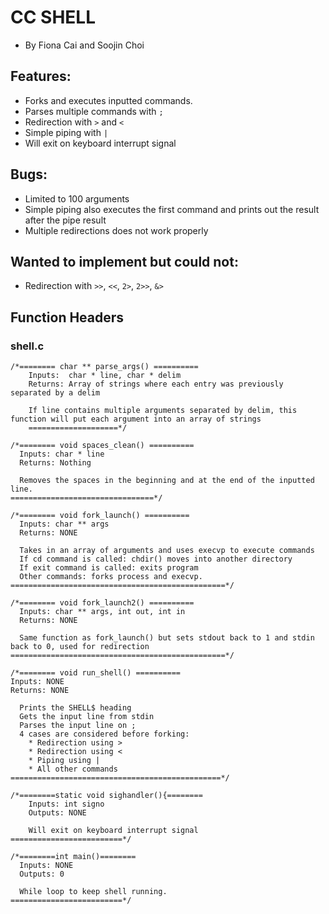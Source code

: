 # CC SHELL
* By Fiona Cai and Soojin Choi

## Features:  
* Forks and executes inputted commands.  
* Parses multiple commands with `;`
* Redirection with `>` and `<`
* Simple piping with `|`
* Will exit on keyboard interrupt signal

## Bugs:  
* Limited to 100 arguments
* Simple piping also executes the first command and prints out the result after the pipe result
* Multiple redirections does not work properly

## Wanted to implement but could not:
* Redirection with `>>`, `<<`, `2>`, `2>>`, `&>`

## Function Headers
### shell.c
```
/*======== char ** parse_args() ==========
	Inputs:  char * line, char * delim
	Returns: Array of strings where each entry was previously separated by a delim

	If line contains multiple arguments separated by delim, this function will put each argument into an array of strings
	====================*/

/*======== void spaces_clean() ==========  
  Inputs: char * line
  Returns: Nothing  

  Removes the spaces in the beginning and at the end of the inputted line.  
================================*/  

/*======== void fork_launch() ==========  
  Inputs: char ** args
  Returns: NONE  

  Takes in an array of arguments and uses execvp to execute commands
  If cd command is called: chdir() moves into another directory  
  If exit command is called: exits program
  Other commands: forks process and execvp.  
================================================*/  

/*======== void fork_launch2() ==========  
  Inputs: char ** args, int out, int in
  Returns: NONE  

  Same function as fork_launch() but sets stdout back to 1 and stdin back to 0, used for redirection   
================================================*/

/*======== void run_shell() ==========  
Inputs: NONE  
Returns: NONE  

  Prints the SHELL$ heading
  Gets the input line from stdin
  Parses the input line on ;
  4 cases are considered before forking:
    * Redirection using >
    * Redirection using <
    * Piping using |
    * All other commands
===============================================*/  

/*========static void sighandler(){========
	Inputs: int signo
	Outputs: NONE

	Will exit on keyboard interrupt signal
=========================*/

/*========int main()========
  Inputs: NONE
  Outputs: 0

  While loop to keep shell running.
=========================*/

```
